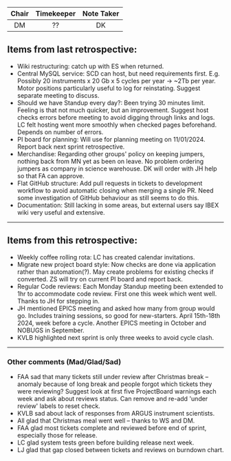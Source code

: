 | Chair      | Timekeeper | Note Taker |
| :--------:   | :---------: | :----------: |
| DM | ?? | DK |

## Items from last retrospective:

- Wiki restructuring: catch up with ES when returned.
- Central MySQL service: SCD can host, but need requirements first. E.g. Possibly 20 instruments x 20 Gb x 5 cycles per year -> ~2Tb per year.  Motor positions particularly useful to log for reinstating.  Suggest separate meeting to discuss.
- Should we have Standup every day?: Been trying 30 minutes limit.  Feeling is that not much quicker, but an improvement.  Suggest host checks errors before meeting to avoid digging through links and logs.  LC felt hosting went more smoothly when checked pages beforehand.  Depends on number of errors.
- PI board for planning: Will use for planning meeting on 11/01/2024.  Report back next sprint retrospective.
- Merchandise: Regarding other groups' policy on keeping jumpers, nothing back from MN yet as been on leave.  No problem ordering jumpers as company in science warehouse.  DK will order with JH help so that FA can approve.
- Flat GitHub structure: Add pull requests in tickets to development workflow to avoid automatic closing when merging a single PR.  Need some investigation of GitHub behaviour as still seems to do this.
- Documentation: Still lacking in some areas, but external users say IBEX wiki very useful and extensive.

***

## Items from this retrospective:

- Weekly coffee rolling rota: LC has created calendar invitations.
- Migrate new project board style: Now checks are done via application rather than automation(?).  May create problems for existing checks if converted.  ZS will try on current PI board and report back.
- Regular Code reviews: Each Monday Standup meeting been extended to 1hr to accommodate code review.  First one this week which went well.  Thanks to JH for stepping in.
- JH mentioned EPICS meeting and asked how many from group would go.  Includes training sessions, so good for new-starters.  April 15th-18th 2024, week before a cycle.  Another EPICS meeting in October and NOBUGS in September.
- KVLB highlighted next sprint is only three weeks to avoid cycle clash.

***

### Other comments (Mad/Glad/Sad)

- FAA sad that many tickets still under review after Christmas break – anomaly because of long break and people forgot which tickets they were reviewing?  Suggest look at first five ProjectBoard warnings each week and ask about reviews status.  Can remove and re-add 'under review' labels to reset check.
- KVLB sad about lack of responses from ARGUS instrument scientists.
- All glad that Christmas meal went well – thanks to WS and DM.  
- FAA glad most tickets complete and reviewed before end of sprint, especially those for release.
- LC glad system tests green before building release next week.
- LJ glad that gap closed between tickets and reviews on burndown chart.
